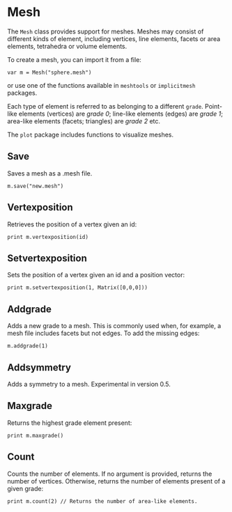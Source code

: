 [comment]: # (Mesh class help)
[version]: # (0.5)

# Mesh
[tagmesh]: # (Mesh)

The `Mesh` class provides support for meshes. Meshes may consist of different kinds of element, including vertices, line elements, facets or area elements, tetrahedra or volume elements.

To create a mesh, you can import it from a file:

    var m = Mesh("sphere.mesh")

or use one of the functions available in `meshtools` or `implicitmesh` packages.

Each type of element is referred to as belonging to a different `grade`. Point-like elements (vertices) are *grade 0*; line-like elements (edges) are *grade 1*; area-like elements (facets; triangles) are *grade 2* etc.

The `plot` package includes functions to visualize meshes.

[showsuptopics]: # (showsuptopics)

## Save
[tagsave]: # (Save)

Saves a mesh as a .mesh file.

    m.save("new.mesh")

## Vertexposition
[tagvertexposition]: # (vertexposition)

Retrieves the position of a vertex given an id:

    print m.vertexposition(id)

## Setvertexposition
[tagsetvertexposition]: # (setvertexposition)

Sets the position of a vertex given an id and a position vector:

    print m.setvertexposition(1, Matrix([0,0,0]))

## Addgrade
[tagaddgrade]: # (addgrade)

Adds a new grade to a mesh. This is commonly used when, for example, a mesh file includes facets but not edges. To add the missing edges:

    m.addgrade(1)

## Addsymmetry
[tagaddsymmetry]: # (addsymmetry)

Adds a symmetry to a mesh. Experimental in version 0.5.

## Maxgrade
[tagmaxgrade]: # (maxgrade)

Returns the highest grade element present:

    print m.maxgrade()

## Count
[tagcount]: # (count)

Counts the number of elements. If no argument is provided, returns the number of vertices. Otherwise, returns the number of elements present of a given grade:

    print m.count(2) // Returns the number of area-like elements. 

